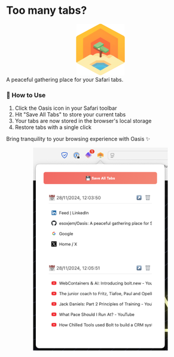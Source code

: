 # Too many tabs?
<div align="center">
  <img src="Oasis/Resources/icon.png" width="130" height="137">
</div>
A peaceful gathering place for your Safari tabs.

### 🎯 How to Use
1. Click the Oasis icon in your Safari toolbar
2. Hit "Save All Tabs" to store your current tabs
3. Your tabs are now stored in the browser's local storage
4. Restore tabs with a single click

Bring tranquility to your browsing experience with Oasis ✨

<div align="center">
  <img src="screenshots/1.png" width="360" alt="Oasis in action">
</div>